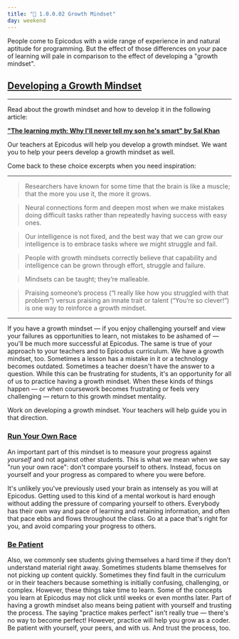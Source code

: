 ```yaml
---
title: "📓 1.0.0.02 Growth Mindset"
day: weekend
---
```


People come to Epicodus with a wide range of experience in and natural aptitude for programming. But the effect of those differences on your pace of learning will pale in comparison to the effect of developing a "growth mindset".

## [Developing a Growth Mindset](#developing-a-growth-mindset)

---

Read about the growth mindset and how to develop it in the following article:

**<span class="glyphicon glyphicon-link"></span> ["The learning myth: Why I'll never tell my son he's smart" by Sal Khan](https://www.khanacademy.org/talks-and-interviews/conversations-with-sal/a/the-learning-myth-why-ill-never-tell-my-son-hes-smart)**

Our teachers at Epicodus will help you develop a growth mindset. We want you to help your peers develop a growth mindset as well.

Come back to these choice excerpts when you need inspiration:

---

> Researchers have known for some time that the brain is like a muscle; that the more you use it, the more it grows. 

> Neural connections form and deepen most when we make mistakes doing difficult tasks rather than repeatedly having success with easy ones.

> Our intelligence is not fixed, and the best way that we can grow our intelligence is to embrace tasks where we might struggle and fail.

> People with growth mindsets correctly believe that capability and intelligence can be grown through effort, struggle and failure.

> Mindsets can be taught; they’re malleable.

> Praising someone’s process (“I really like how you struggled with that problem”) versus praising an innate trait or talent (“You’re so clever!”) is one way to reinforce a growth ­mindset.

---

If you have a growth mindset — if you enjoy challenging yourself and view your failures as opportunities to learn, not mistakes to be ashamed of — you'll be much more successful at Epicodus. The same is true of your approach to your teachers and to Epicodus curriculum. We have a growth mindset, too. Sometimes a lesson has a mistake in it or a technology becomes outdated. Sometimes a teacher doesn't have the answer to a question. While this can be frustrating for students, it's an opportunity for all of us to practice having a growth mindset. When these kinds of things happen — or when coursework becomes frustrating or feels very challenging — return to this growth mindset mentality.

Work on developing a growth mindset. Your teachers will help guide you in that direction.

### [Run Your Own Race](#run-your-own-race)

An important part of this mindset is to measure your progress against _yourself_ and not against other students. This is what we mean when we say "run your own race": don't compare yourself to others. Instead, focus on yourself and your progress as compared to where you were before.

It's unlikely you've previously used your brain as intensely as you will at Epicodus. Getting used to this kind of a mental workout is hard enough without adding the pressure of comparing yourself to others. Everybody has their own way and pace of learning and retaining information, and often that pace ebbs and flows throughout the class. Go at a pace that's right for you, and avoid comparing your progress to others.

### [Be Patient](#be-patient)

Also, we commonly see students giving themselves a hard time if they don't understand material right away. Sometimes students blame themselves for not picking up content quickly. Sometimes they find fault in the curriculum or in their teachers because something is initially confusing, challenging, or complex. However, these things take time to learn. Some of the concepts you learn at Epicodus may not click until weeks or even months later. Part of having a growth mindset also means being patient with yourself and trusting the process. The saying "practice makes perfect" isn't really true — there's no way to become perfect! However, practice will help you grow as a coder. Be patient with yourself, your peers, and with us. And trust the process, too.
